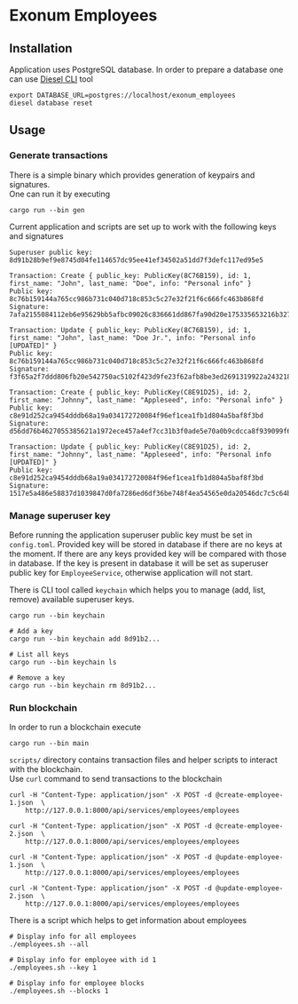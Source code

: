# Exonum Employees

## Installation

Application uses PostgreSQL database.
In order to prepare a database one can use [Diesel CLI](https://github.com/diesel-rs/diesel/tree/master/diesel_cli) tool

```
export DATABASE_URL=postgres://localhost/exonum_employees
diesel database reset
```

## Usage

### Generate transactions

There is a simple binary which provides generation of keypairs and signatures.  
One can run it by executing

```
cargo run --bin gen
```

Current application and scripts are set up to work with the following keys and signatures

```
Superuser public key: 8d91b28b9ef9e8745d04fe114657dc95ee41ef34502a51dd7f3defc117ed95e5

Transaction: Create { public_key: PublicKey(8C76B159), id: 1, first_name: "John", last_name: "Doe", info: "Personal info" }
Public key: 8c76b159144a765cc986b731c040d718c853c5c27e32f21f6c666fc463b868fd
Signature: 7afa2155084112eb6e95629bb5afbc09026c836661dd867fa90d20e175335653216b3274087a6e93ad625bffafd17d19bef60d541bb92a661254c057fae1ea06

Transaction: Update { public_key: PublicKey(8C76B159), id: 1, first_name: "John", last_name: "Doe Jr.", info: "Personal info [UPDATED]" }
Public key: 8c76b159144a765cc986b731c040d718c853c5c27e32f21f6c666fc463b868fd
Signature: f3f65a2f7ddd806fb20e542750ac5102f423d9fe23f62afb8be3ed2691319922a243218ee83c9c57e6a300b508f58bfbb92b5859a9b56c88cc9ae45723ebd503

Transaction: Create { public_key: PublicKey(C8E91D25), id: 2, first_name: "Johnny", last_name: "Appleseed", info: "Personal info" }
Public key: c8e91d252ca9454dddb68a19a034172720084f96ef1cea1fb1d804a5baf8f3bd
Signature: d56dd76b4627055385621a1972ece457a4ef7cc31b3f0ade5e70a0b9cdcca8f939099f699c9691fa6e09060a3a7b7dd5ad1086a474d5bc6d4e83621ba6b8d20f

Transaction: Update { public_key: PublicKey(C8E91D25), id: 2, first_name: "Johnny", last_name: "Appleseed", info: "Personal info [UPDATED]" }
Public key: c8e91d252ca9454dddb68a19a034172720084f96ef1cea1fb1d804a5baf8f3bd
Signature: 1517e5a486e58837d1039847d0fa7286ed6df36be748f4ea54565e0da20546dc7c5c64b9eaccc815d351cb9f8d2d6df4ca33306dd41ff522afc5ee51ec72d404
```

### Manage superuser key

Before running the application superuser public key must be set in `config.toml`. 
Provided key will be stored in database if there are no keys at the moment. If there are any keys provided key will be compared with those in database. If the key is present in database it will be set as superuser public key for `EmployeeService`, otherwise application will not start.

There is CLI tool called `keychain` which helps you to manage (add, list, remove) available superuser keys.

```
cargo run --bin keychain

# Add a key
cargo run --bin keychain add 8d91b2...

# List all keys
cargo run --bin keychain ls

# Remove a key
cargo run --bin keychain rm 8d91b2...
```

### Run blockchain

In order to run a blockchain execute

```
cargo run --bin main
```

`scripts/` directory contains transaction files and helper scripts to interact with the blockchain.  
Use `curl` command to send transactions to the blockchain

```
curl -H "Content-Type: application/json" -X POST -d @create-employee-1.json  \
    http://127.0.0.1:8000/api/services/employees/employees

curl -H "Content-Type: application/json" -X POST -d @create-employee-2.json  \
    http://127.0.0.1:8000/api/services/employees/employees

curl -H "Content-Type: application/json" -X POST -d @update-employee-1.json  \
    http://127.0.0.1:8000/api/services/employees/employees

curl -H "Content-Type: application/json" -X POST -d @update-employee-2.json  \
    http://127.0.0.1:8000/api/services/employees/employees
```

There is a script which helps to get information about employees

```
# Display info for all employees
./employees.sh --all

# Display info for employee with id 1
./employees.sh --key 1

# Display info for employee blocks
./employees.sh --blocks 1
```
